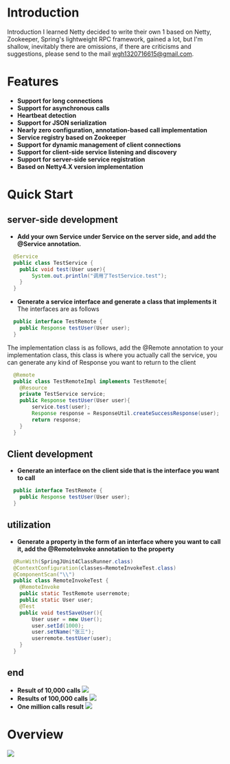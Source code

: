 # Introduction
Introduction
I learned Netty decided to write their own 1 based on Netty, Zookeeper, Spring's lightweight RPC framework, gained a lot, but I'm shallow, inevitably there are omissions, if there are criticisms and suggestions, please send to the mail wgh1320716615@gmail.com.

# Features
* **Support for long connections**
* **Support for asynchronous calls**
* **Heartbeat detection**
* **Support for JSON serialization**
* **Nearly zero configuration, annotation-based call implementation**
* **Service registry based on Zookeeper**
* **Support for dynamic management of client connections**
* **Support for client-side service listening and discovery**
* **Support for server-side service registration**
* **Based on Netty4.X version implementation**

# Quick Start
## server-side development
* **Add your own Service under Service on the server side, and add the @Service annotation.**
```Java
  @Service
  public class TestService {
  	public void test(User user){
  		System.out.println("调用了TestService.test");
  	}
  }
```
* **Generate a service interface and generate a class that implements it**
The interfaces are as follows
```Java
  public interface TestRemote {
  	public Response testUser(User user);  
  }
```
The implementation class is as follows, add the @Remote annotation to your implementation class, this class is where you actually call the service, you can generate any kind of Response you want to return to the client
```Java
  @Remote
  public class TestRemoteImpl implements TestRemote{
  	@Resource
  	private TestService service;
  	public Response testUser(User user){
  		service.test(user);
  		Response response = ResponseUtil.createSuccessResponse(user);
  		return response;
  	}
  }
```
## Client development
* **Generate an interface on the client side that is the interface you want to call**
```Java
  public interface TestRemote {
  	public Response testUser(User user);
  }
```
## utilization
* **Generate a property in the form of an interface where you want to call it, add the @RemoteInvoke annotation to the property**
```Java
  @RunWith(SpringJUnit4ClassRunner.class)
  @ContextConfiguration(classes=RemoteInvokeTest.class)
  @ComponentScan("\\")
  public class RemoteInvokeTest {
  	@RemoteInvoke
  	public static TestRemote userremote;
  	public static User user;
  	@Test
  	public void testSaveUser(){
  		User user = new User();
  		user.setId(1000);
  		user.setName("张三");
  		userremote.testUser(user);
  	}
  }	
  ```
## end
* **Result of 10,000 calls**
![](https://camo.githubusercontent.com/57188c6ad1c73358c3e77a0d1206b8de58ad694d6760bcf97325c892131fb0eb/68747470733a2f2f73312e617831782e636f6d2f323031382f30372f30362f505a4d4d42462e706e67)
* **Results of 100,000 calls**
![](https://camo.githubusercontent.com/3d4e97748ea95bb1127458d3430479f004bb6dd67a635f669fe6ba30120ed1e3/68747470733a2f2f73312e617831782e636f6d2f323031382f30372f30362f505a4d334e392e706e67)
* **One million calls result**
![](https://camo.githubusercontent.com/20529dea30d596d48dbfbea0f1d966f96c60bc4be654f019e2df76efb6f8a68b/68747470733a2f2f73312e617831782e636f6d2f323031382f30372f30362f505a4d5931782e706e67)

# Overview
![](https://camo.githubusercontent.com/0e1f0c52612225fdfe401402af4dace5aa35bac758f0da5d7c7d5f727be58c76/68747470733a2f2f73312e617831782e636f6d2f323031382f30372f30362f505a4b3353502e706e67)



